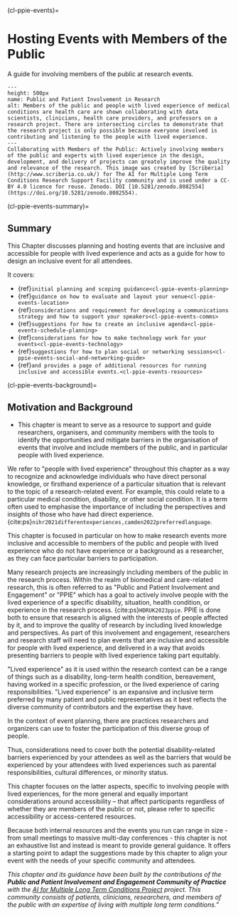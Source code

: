 (cl-ppie-events)=
# Hosting Events with Members of the Public
A guide for involving members of the public at research events.

```{figure} ../figures/public-and-patient-involvement-and-engagement.*
---
height: 500px
name: Public and Patient Involvement in Research
alt: Members of the public and people with lived experience of medical conditions are health care are shown collaborating with data scientists, clinicians, health care providers, and professors on a research project. There are intersecting circles to demonstrate that the research project is only possible because everyone involved is contributing and listening to the people with lived experience.
---
Collaborating with Members of the Public: Actively involving members of the public and experts with lived experience in the design, development, and delivery of projects can greately improve the quality and relevance of the research. This image was created by [Scriberia](http://www.scriberia.co.uk/) for The AI for Multiple Long Term Conditions Research Support Facility community and is used under a CC-BY 4.0 licence for reuse. Zenodo. DOI [10.5281/zenodo.8082554](https://doi.org/10.5281/zenodo.8082554).
```

(cl-ppie-events-summary)=
## Summary
This Chapter discusses planning and hosting events that are inclusive and accessible for people with lived experience and acts as a guide for how to design an inclusive event for all attendees.

It covers:
- {ref}`initial planning and scoping guidance<cl-ppie-events-planning>`
- {ref}`guidance on how to evaluate and layout your venue<cl-ppie-events-location>`
- {ref}`considerations and requirement for developing a communications strategy and how to support your speakers<cl-ppie-events-comms>`
- {ref}`suggestions for how to create an inclusive agenda<cl-ppie-events-schedule-planning>`
- {ref}`considerations for how to make technology work for your events<cl-ppie-events-technology>`
- {ref}`suggestions for how to plan social or networking sessions<cl-ppie-events-social-and-networking-guide>`
- {ref}`and provides a page of additional resources for running inclusive and accessible events.<cl-ppie-events-resources>`

(cl-ppie-events-background)=
## Motivation and Background
  * This chapter is meant to serve as a resource to support and guide researchers, organisers, and community members with the tools to identify the opportunities and mitigate barriers in the organisation of events that involve and include members of the public, and in particular people with lived experience.

We refer to "people with lived experience" throughout this chapter as a way to recognize and acknowledge individuals who have direct personal knowledge, or firsthand experience of a particular situation that is relevant to the topic of a research-related event.
For example, this could relate to a particular medical condition, disability, or other social condition.
It is a term often used to emphasise the importance of including the perspectives and insights of those who have had direct experience. {cite:ps}`nihr2021differentexperiences,camden2022preferredlanguage`.

This chapter is focused in particular on how to make research events more inclusive and accessible to members of the public and people with lived experience who do not have experience or a background as a researcher, as they can face particular barriers to participation.

Many research projects are increasingly including members of the public in the research process.
Within the realm of biomedical and care-related research, this is often referred to as "Public and Patient Involvement and Engagement" or "PPIE" which has a goal to actively involve people with the lived experience of a specific disability, situation, health condition, or experience in the research process. {cite:ps}`HDRUK2023ppie`.
PPIE is done both to ensure that research is aligned with the interests of people affected by it, and to improve the quality of research by including lived knowledge and perspectives.
As part of this involvement and engagement, researchers and research staff will need to plan events that are inclusive and accessible for people with lived experience, and delivered in a way that avoids presenting barriers to people with lived experience taking part equitably.

"Lived experience" as it is used within the research context can be a range of things such as a disability, long-term health condition, bereavement, having worked in a specific profession, or the lived experience of caring responsibilities.
"Lived experience" is an expansive and inclusive term preferred by many patient and public representatives as it best reflects the diverse community of contributors and the expertise they have.

In the context of event planning, there are practices researchers and organizers can use to foster the participation of this diverse group of people.

Thus, considerations need to cover both the potential disability-related barriers experienced by your attendees as well as the barriers that would be experienced by your attendees with lived experiences such as parental responsibilities, cultural differences, or minority status.

This chapter focuses on the latter aspects, specific to involving people with lived experiences, for the more general and equally important considerations around accessibility – that affect participants regardless of whether they are members of the public or not, please refer to specific accessibility or access-centered resources.

Because both internal resources and the events you run can range in size - from small meetings to massive multi-day conferences - this chapter is not an exhaustive list and instead is meant to provide general guidance.
It offers a starting point to adapt the suggestions made by this chapter to align your event with the needs of your specific community and attendees.

_This chapter and its guidance have been built by the contributions of the **Public and Patient Involvement and Engagement Community of Practice** with the [AI for Multiple Long Term Conditions Project](https://www.turing.ac.uk/research/research-projects/ai-multiple-long-term-conditions-research-support-facility) project.
This community consists of patients, clinicians, researchers, and members of the public with an expertise of living with multiple long term conditions.”_
